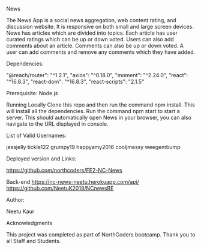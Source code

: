 News

The News App is a social news aggregation, web content rating, and discussion website. It is responsive on both small and large screen devices.
News has articles which are divided into topics. Each article has user curated ratings which can be up or down voted. Users can also add comments about an article. Comments can also be up or down voted. A user can add comments and remove any comments which they have added.

Dependencies:

"@reach/router": "^1.2.1",
"axios": "^0.18.0",
"moment": "^2.24.0",
"react": "^16.8.3",
"react-dom": "^16.8.3",
"react-scripts": "2.1.5"

Prerequisite:
Node.js

Running Locally
Clone this repo and then run the command npm install. This will install all the dependencies.
Run the command npm start to start a server. This should automatically open News in your browser, you can also navigate to the URL displayed in console.

List of Valid Usernames:

jessjelly
tickle122
grumpy19
happyamy2016
cooljmessy
weegembump

Deployed version and Links:

https://github.com/northcoders/FE2-NC-News

Back-end
https://nc-news-neetu.herokuapp.com/api/
https://github.com/NeetuK2018/NCnewsBE

Author:

Neetu Kaur

Acknowledgments

This project was completed as part of NorthCoders bootcamp.
Thank you to all Staff and Students.
